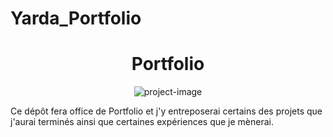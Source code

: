 # Yarda_Portfolio
<h1 align="center" id="title">Portfolio</h1>

<p align="center"><img src="https://cdn.discordapp.com/attachments/1225807874337411115/1248585216025694208/LinkTodin_2.png?ex=66643319&amp;is=6662e199&amp;hm=f6461c0ba8380028dbe90e6aa14df889534aee4f7ac7a6d63e62a6d7b92e1603&amp;" alt="project-image"></p>

<p id="description">Ce dépôt fera office de Portfolio et j'y entreposerai certains des projets que j'aurai terminés ainsi que certaines expériences que je mènerai.</p>
